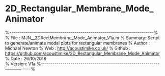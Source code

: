 # 2D_Rectangular_Membrane_Mode_Animator
%-------------------------------------------------------------------------%
% File   :  MJN__2DRectMembrane_Mode_Animator_V1a.m
% Summary:  Script to generate/animate modal plots for rectangular membranes
% Author :  Michael Newton
% Web    :  http://acoustimike.co.uk/
% Github :  https://github.com/acoustimike/2D_Rectangular_Membrane_Mode_Animator
% Date   :  26/10/2018     
% Version:  V1a
%-------------------------------------------------------------------------%
